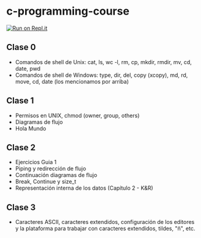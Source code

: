 # c-programming-course
[![Run on Repl.it](https://repl.it/badge/github/froasio/c-programming-course)](https://repl.it/github/froasio/c-programming-course)


## Clase 0
- Comandos de shell de Unix: cat, ls, wc -l, rm, cp, mkdir, rmdir, mv, cd, date, pwd
- Comandos de shell de Windows: type, dir, del, copy (xcopy), md, rd, move, cd, date (los mencionamos por arriba)

## Clase 1
- Permisos en UNIX, chmod (owner, group, others)
- Diagramas de flujo
- Hola Mundo

## Clase 2
- Ejercicios Guia 1
- Piping y redirección de flujo
- Continuación diagramas de flujo
- Break, Continue y size_t
- Representación interna de los datos (Capítulo 2 - K&R)

## Clase 3
- Caracteres ASCII, caracteres extendidos, configuración de los editores y la plataforma para trabajar con caracteres extendidos, tildes, "ñ", etc.
